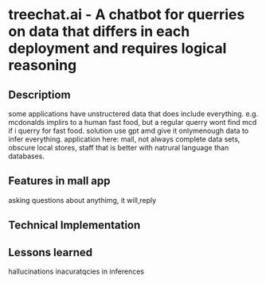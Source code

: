 # treechat.ai - A chatbot for querries on data that differs in each deployment and requires logical reasoning
## Descriptiom
some applications have unstructered data that does include everything. e.g. mcdonalds implirs to a human fast food, but a regular querry wont find mcd if i querry for fast food.
solution
use gpt amd give it onlymenough data to infer everything.
application here: mall, not always complete data sets, obscure local stores, staff that is better with natrural language than databases.

## Features in mall app
asking questions about anythimg, it will,reply

## Technical Implementation

## Lessons learned
hallucinations
inacuratqcies in inferences
